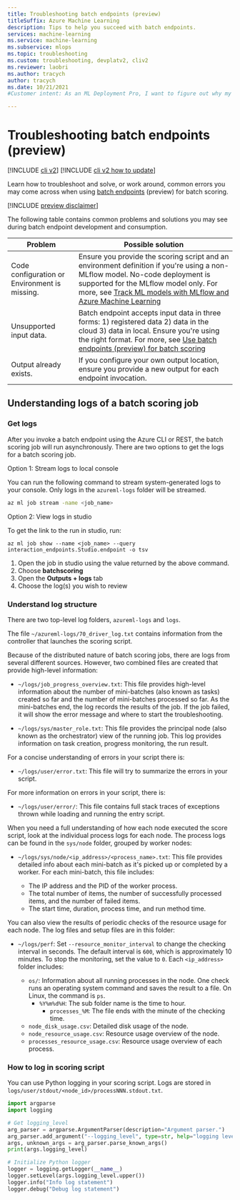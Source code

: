 ```yaml
---
title: Troubleshooting batch endpoints (preview)
titleSuffix: Azure Machine Learning
description: Tips to help you succeed with batch endpoints.
services: machine-learning
ms.service: machine-learning
ms.subservice: mlops
ms.topic: troubleshooting
ms.custom: troubleshooting, devplatv2, cliv2
ms.reviewer: laobri
ms.author: tracych
author: tracych
ms.date: 10/21/2021
#Customer intent: As an ML Deployment Pro, I want to figure out why my batch endpoint doesn't run so that I can fix it.

---
```

# Troubleshooting batch endpoints (preview)

[!INCLUDE [cli v2](../../includes/machine-learning-cli-v2.md)]
[!INCLUDE [cli v2 how to update](../../includes/machine-learning-cli-v2-update-note.md)]

Learn how to troubleshoot and solve, or work around, common errors you may come across when using [batch endpoints](how-to-use-batch-endpoint.md) (preview) for batch scoring.

 [!INCLUDE [preview disclaimer](../../includes/machine-learning-preview-generic-disclaimer.md)]

The following table contains common problems and solutions you may see during batch endpoint development and consumption.

| Problem | Possible solution |
|--|--|
| Code configuration or Environment is missing. | Ensure you provide the scoring script and an environment definition if you're using a non-MLflow model. No-code deployment is supported for the MLflow model only. For more, see [Track ML models with MLflow and Azure Machine Learning](how-to-use-mlflow.md)|
| Unsupported input data. | Batch endpoint accepts input data in three forms: 1) registered data 2) data in the cloud 3) data in local. Ensure you're using the right format. For more, see [Use batch endpoints (preview) for batch scoring](how-to-use-batch-endpoint.md)|
| Output already exists. | If you configure your own output location, ensure you provide a new output for each endpoint invocation. |

## Understanding logs of a batch scoring job

### Get logs

After you invoke a batch endpoint using the Azure CLI or REST, the batch scoring job will run asynchronously. There are two options to get the logs for a batch scoring job.

Option 1: Stream logs to local console

You can run the following command to stream system-generated logs to your console. Only logs in the `azureml-logs` folder will be streamed.

```bash
az ml job stream -name <job_name>
```

Option 2: View logs in studio 

To get the link to the run in studio, run: 

```azurecli
az ml job show --name <job_name> --query interaction_endpoints.Studio.endpoint -o tsv
```

1. Open the job in studio using the value returned by the above command. 
1. Choose **batchscoring**
1. Open the **Outputs + logs** tab 
1. Choose the log(s) you wish to review

### Understand log structure

There are two top-level log folders, `azureml-logs` and `logs`. 

The file `~/azureml-logs/70_driver_log.txt` contains information from the controller that launches the scoring script.  

Because of the distributed nature of batch scoring jobs, there are logs from several different sources. However, two combined files are created that provide high-level information: 

- `~/logs/job_progress_overview.txt`: This file provides high-level information about the number of mini-batches (also known as tasks) created so far and the number of mini-batches processed so far. As the mini-batches end, the log records the results of the job. If the job failed, it will show the error message and where to start the troubleshooting.

- `~/logs/sys/master_role.txt`: This file provides the principal node (also known as the orchestrator) view of the running job. This log provides information on task creation, progress monitoring, the run result.

For a concise understanding of errors in your script there is:

- `~/logs/user/error.txt`: This file will try to summarize the errors in your script.

For more information on errors in your script, there is:

- `~/logs/user/error/`: This file contains full stack traces of exceptions thrown while loading and running the entry script.

When you need a full understanding of how each node executed the score script, look at the individual process logs for each node. The process logs can be found in the `sys/node` folder, grouped by worker nodes:

- `~/logs/sys/node/<ip_address>/<process_name>.txt`: This file provides detailed info about each mini-batch as it's picked up or completed by a worker. For each mini-batch, this file includes:

    - The IP address and the PID of the worker process. 
    - The total number of items, the number of successfully processed items, and the number of failed items.
    - The start time, duration, process time, and run method time.

You can also view the results of periodic checks of the resource usage for each node. The log files and setup files are in this folder:

- `~/logs/perf`: Set `--resource_monitor_interval` to change the checking interval in seconds. The default interval is `600`, which is approximately 10 minutes. To stop the monitoring, set the value to `0`. Each `<ip_address>` folder includes:

    - `os/`: Information about all running processes in the node. One check runs an operating system command and saves the result to a file. On Linux, the command is `ps`.
        - `%Y%m%d%H`: The sub folder name is the time to hour.
            - `processes_%M`: The file ends with the minute of the checking time.
    - `node_disk_usage.csv`: Detailed disk usage of the node.
    - `node_resource_usage.csv`: Resource usage overview of the node.
    - `processes_resource_usage.csv`: Resource usage overview of each process.

### How to log in scoring script

You can use Python logging in your scoring script. Logs are stored in `logs/user/stdout/<node_id>/processNNN.stdout.txt`. 

```python
import argparse
import logging

# Get logging_level
arg_parser = argparse.ArgumentParser(description="Argument parser.")
arg_parser.add_argument("--logging_level", type=str, help="logging level")
args, unknown_args = arg_parser.parse_known_args()
print(args.logging_level)

# Initialize Python logger
logger = logging.getLogger(__name__)
logger.setLevel(args.logging_level.upper())
logger.info("Info log statement")
logger.debug("Debug log statement")
```